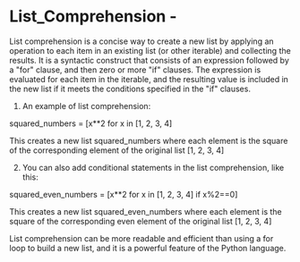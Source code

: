 # List_Comprehension -

List comprehension is a concise way to create a new list by applying an operation to each item in an existing list (or other iterable) and collecting the results. It is a syntactic construct that consists of an expression followed by a "for" clause, and then zero or more "if" clauses. The expression is evaluated for each item in the iterable, and the resulting value is included in the new list if it meets the conditions specified in the "if" clauses.

1. An example of list comprehension:

squared_numbers = [x**2 for x in [1, 2, 3, 4]

This creates a new list squared_numbers where each element is the square of the corresponding element of the original list [1, 2, 3, 4]

2. You can also add conditional statements in the list comprehension, like this:

squared_even_numbers = [x**2 for x in [1, 2, 3, 4] if x%2==0]

This creates a new list squared_even_numbers where each element is the square of the corresponding even element of the original list [1, 2, 3, 4]

List comprehension can be more readable and efficient than using a for loop to build a new list, and it is a powerful feature of the Python language.
